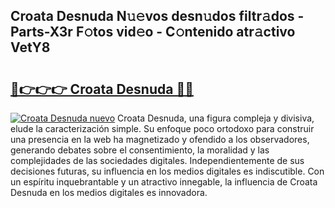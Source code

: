 ## Croata Desnuda N𝚞𝚎vos desn𝚞dos filtr𝚊dos - Parts-X3r F𝚘tos vid𝚎o - C𝚘ntenido atr𝚊ctivo VetY8

# <h2><a href="http://mb2e8yc.tromn.icu/?c=Croata+Desnuda">🔗👉👉👉 Croata Desnuda 🔗🔗</a></h2>

[![Croata Desnuda nuevo](https://i.imgur.com/pEAQMta.gif)](http://mb2e8yc.tromn.icu/?c=Croata+Desnuda)
Croata Desnuda, una figura compleja y divisiva, elude la caracterización simple. Su enfoque poco ortodoxo para construir una presencia en la web ha magnetizado y ofendido a los observadores, generando debates sobre el consentimiento, la moralidad y las complejidades de las sociedades digitales. Independientemente de sus decisiones futuras, su influencia en los medios digitales es indiscutible. Con un espíritu inquebrantable y un atractivo innegable, la influencia de Croata Desnuda en los medios digitales es innovadora.

